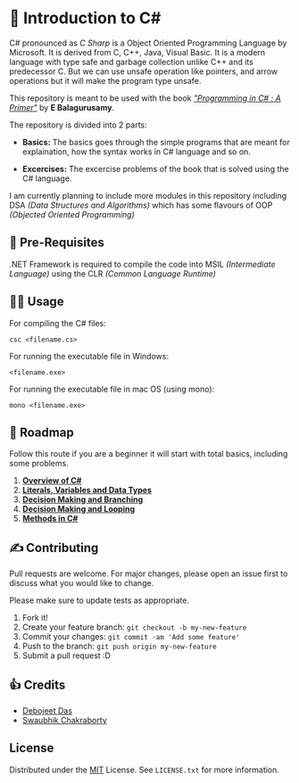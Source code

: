 # :open_book: Introduction to C#

C# pronounced as _C Sharp_ is a Object Oriented Programming Language by Microsoft. It is derived from C, C++, Java, Visual Basic. It is a modern language with type safe and garbage collection unlike C++ and its predecessor C. But we can use unsafe operation like pointers, and arrow operations but it will make the program type unsafe.

This repository is meant to be used with the book [_"Programming in C# : A Primer"_](introduction_to_c%23_Balagurusamy.pdf) by **E Balagurusamy**.

The repository is divided into 2 parts:

- **Basics:** The basics goes through the simple programs that are meant for explaination, how the syntax works in C# language and so on.

- **Excercises:** The excercise problems of the book that is solved using the C# language.

I am currently planning to include more modules in this repository including DSA _(Data Structures and Algorithms)_ which has some flavours of OOP _(Objected Oriented Programming)_

## :triangular_flag_on_post: Pre-Requisites

.NET Framework is required to compile the code into MSIL _(Intermediate Language)_ using the CLR _(Common Language Runtime)_

## :man_technologist: Usage

For compiling the C# files:

```console
csc <filename.cs>
```

For running the executable file in Windows:

```console
<filename.exe>
```

For running the executable file in mac OS (using mono):

```console
mono <filename.exe>
```

## :roller_coaster: Roadmap

Follow this route if you are a beginner it will start with total basics, including some problems.

1. **[Overview of C#](./Chapter_3/)**
2. **[Literals, Variables and Data Types](./Chapter_4/)**
3. **[Decision Making and Branching](./Chapter_6/)**
4. **[Decision Making and Looping](./Chapter_7/)**
5. **[Methods in C#](./Chapter_8/)**

## :writing_hand: Contributing

Pull requests are welcome. For major changes, please open an issue first to discuss what you would like to change.

Please make sure to update tests as appropriate.

1. Fork it!
2. Create your feature branch: `git checkout -b my-new-feature`
3. Commit your changes: `git commit -am 'Add some feature'`
4. Push to the branch: `git push origin my-new-feature`
5. Submit a pull request :D

## :+1: Credits

- [Debojeet Das](https://rickydebojeet.github.io)
- [Swaubhik Chakraborty](https://swaubhik.github.io)

## License
Distributed under the [MIT](https://choosealicense.com/licenses/mit/) License. See `LICENSE.txt` for more information.